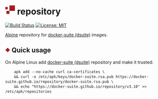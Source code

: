 # ![](https://github.com/docker-suite/artwork/raw/master/logo/png/logo_32.png) repository
[![Build Status](http://jenkins.hexocube.fr/job/docker-suite/job/repository/badge/icon?color=green&style=flat-square)](http://jenkins.hexocube.fr/job/docker-suite/job/repository/)
[![License: MIT](https://img.shields.io/badge/License-MIT-brightgreen.svg?style=flat-square)](https://opensource.org/licenses/MIT)

[Alpine][alpine] repository for [docker-suite (dsuite)][docker-suite] images.


## ![](https://github.com/docker-suite/artwork/raw/master/various/pin/png/pin_16.png) Quick usage

On Alpine Linux add [docker-suite (dsuite)][docker-suite] repository and make it trusted:

```
    apk add --no-cache curl ca-certificates \
    && curl -o /etc/apk/keys/docker-suite.rsa.pub https://docker-suite.github.io/repository/docker-suite.rsa.pub \
    && echo "https://docker-suite.github.io/repository/v3.10" >> /etc/apk/repositories
```

[alpine]: http://alpinelinux.org/
[docker-suite]: https://github.com/docker-suite/
